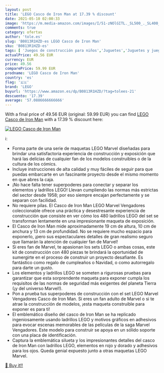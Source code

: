 ```yaml
---
layout: post
title: 'LEGO Casco de Iron Man at 17.39 % discount'
date: 2021-05-10 02:00:33
image: 'https://m.media-amazon.com/images/I/51-zNOlGITL._SL500_._SL400_.jpg'
comments: true
category: ofertas
author: 'tole.es'
slug: 'B0813R1HZD-es LEGO Casco de Iron Man'
sku: 'B0813R1HZD-es'
tags: [ 'Juegos de construcción para niños','Juguetes','Juguetes y juegos','lego', ]
actualPrice: 49.56 EUR
currency: EUR
price: 49.56
comparePrice: 59.99 EUR
prodname: 'LEGO Casco de Iron Man'
country: 'es'
flag: '🇪🇸'
brand: 'LEGO'
buyurl: 'https://www.amazon.es/dp/B0813R1HZD/?tag=tolees-21'
descuento: '17.39'
average: '57.0886666666666'
---
```


With a final price of 49.56 EUR (original: 59.99 EUR) you can find [LEGO Casco de Iron Man](https://www.amazon.es/dp/B0813R1HZD/?tag=tolees-21) with a  17.39 % discount here:

[![LEGO Casco de Iron Man](https://m.media-amazon.com/images/I/51-zNOlGITL._SL500_._SL400_.jpg)](https://www.amazon.es/dp/B0813R1HZD/?tag=tolees-21)

ℹ️:

- Forma parte de una serie de maquetas LEGO Marvel diseñadas para brindar una satisfactoria experiencia de construcción y exposición que hará las delicias de cualquier fan de los modelos construibles o de la cultura de los cómics.
- Incluye instrucciones de alta calidad y muy fáciles de seguir para que puedas embarcarte en un fascinante proyecto desde el mismo momento en que abres la caja.
- ¡No hace falta tener superpoderes para conectar y separar los elementos y ladrillos LEGO! Llevan cumpliendo las normas más estrictas del sector desde 1958; por eso siempre encajan perfectamente y se separan con facilidad.
- No requiere pilas. El Casco de Iron Man LEGO Marvel Vengadores coleccionable ofrece una práctica y desestresante experiencia de construcción que consiste en ver cómo los 480 ladrillos LEGO del set se transforman lentamente en una impresionante maqueta de exposición.
- El Casco de Iron Man mide aproximadamente 19 cm de altura, 10 cm de anchura y 13 cm de profundidad. No se requiere mucho espacio para exponerlo, ¡pero sus espectaculares detalles de gran realismo seguro que llamarán la atención de cualquier fan de Marvel!
- Si eres fan de Marvel, te apasionan los sets LEGO o ambas cosas, este kit de construcción con 480 piezas te brindará la oportunidad de sumergirte en el proceso de construir un proyecto desafiante. Es fantástico como regalo de cumpleaños o Navidad, o como autorregalo para darte un gusto.
- Los elementos y ladrillos LEGO se someten a rigurosas pruebas para garantizar que esta sorprendente maqueta para exponer cumpla los requisitos de las normas de seguridad más exigentes del planeta Tierra (¡y del universo Marvel!).
- Pon a prueba tus superpoderes de construcción con el set LEGO Marvel Vengadores Casco de Iron Man. Si eres un fan adulto de Marvel o si te atrae la construcción de modelos, ¡esta maqueta construible para exponer es para ti!
- El emblemático diseño del casco de Iron Man se ha replicado ingeniosamente usando ladrillos LEGO y motivos gráficos en adhesivos para evocar escenas memorables de las películas de la saga Marvel Vengadores. Este modelo para construir se apoya en un sólido soporte con una placa de identificación.
- Captura la emblemática silueta y los impresionantes detalles del casco de Iron Man con ladrillos LEGO, elementos en rojo y dorado y adhesivos para los ojos. Queda genial expuesto junto a otras maquetas LEGO Marvel.

[🛒 Buy it!!](https://www.amazon.es/dp/B0813R1HZD/?tag=tolees-21)
